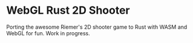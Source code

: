 # WebGL Rust 2D Shooter

Porting the awesome Riemer's 2D shooter game to Rust with WASM and WebGL for fun. Work in progress.
